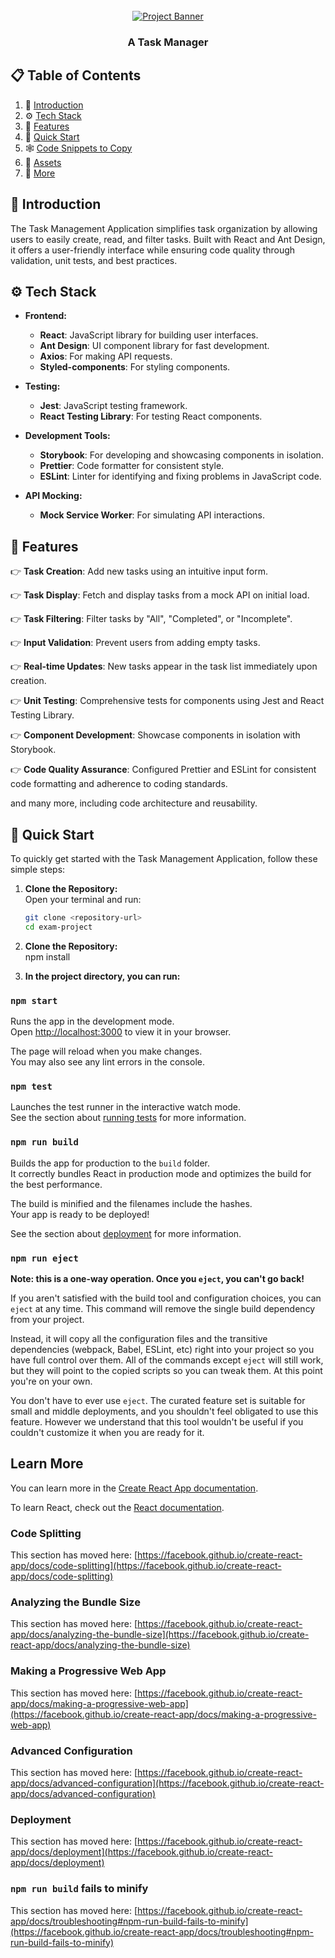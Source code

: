 <div align="center">
  <br />
    <a href="https://youtu.be/PuOVqP_cjkE?feature=shared" target="_blank">
      <img src="https://images.unsplash.com/photo-1496861083958-175bb1bd5702?q=80&w=2070&auto=format&fit=crop&ixlib=rb-4.0.3&ixid=M3wxMjA3fDB8MHxwaG90by1wYWdlfHx8fGVufDB8fHx8fA%3D%3D" alt="Project Banner">
    </a>
  <br />
  
  <div>
    
  </div>

  <h3 align="center">A Task Manager</h3>

</div>

## 📋 <a name="table">Table of Contents</a>

1. 🤖 [Introduction](#introduction)
2. ⚙️ [Tech Stack](#tech-stack)
3. 🔋 [Features](#features)
4. 🤸 [Quick Start](#quick-start)
5. 🕸️ [Code Snippets to Copy](#snippets)
6. 🔗 [Assets](#links)
7. 🚀 [More](#more)

## <a name="introduction">🤖 Introduction</a>

The Task Management Application simplifies task organization by allowing users to easily create, read, and filter tasks. Built with React and Ant Design, it offers a user-friendly interface while ensuring code quality through validation, unit tests, and best practices.

## <a name="tech-stack">⚙️ Tech Stack</a>

- **Frontend:**
  - **React**: JavaScript library for building user interfaces.
  - **Ant Design**: UI component library for fast development.
  - **Axios**: For making API requests.
  - **Styled-components**: For styling components.
- **Testing:**

  - **Jest**: JavaScript testing framework.
  - **React Testing Library**: For testing React components.

- **Development Tools:**

  - **Storybook**: For developing and showcasing components in isolation.
  - **Prettier**: Code formatter for consistent style.
  - **ESLint**: Linter for identifying and fixing problems in JavaScript code.

- **API Mocking:**
  - **Mock Service Worker**: For simulating API interactions.

## <a name="features">🔋 Features</a>

👉 **Task Creation**: Add new tasks using an intuitive input form.

👉 **Task Display**: Fetch and display tasks from a mock API on initial load.

👉 **Task Filtering**: Filter tasks by "All", "Completed", or "Incomplete".

👉 **Input Validation**: Prevent users from adding empty tasks.

👉 **Real-time Updates**: New tasks appear in the task list immediately upon creation.

👉 **Unit Testing**: Comprehensive tests for components using Jest and React Testing Library.

👉 **Component Development**: Showcase components in isolation with Storybook.

👉 **Code Quality Assurance**: Configured Prettier and ESLint for consistent code formatting and adherence to coding standards.

and many more, including code architecture and reusability.

## <a name="quick-start">🤸 Quick Start</a>

To quickly get started with the Task Management Application, follow these simple steps:

1. **Clone the Repository:**  
   Open your terminal and run:

   ```bash
   git clone <repository-url>
   cd exam-project

   ```

2. **Clone the Repository:**  
   npm install

3. **In the project directory, you can run:**

### `npm start`

Runs the app in the development mode.\
Open [http://localhost:3000](http://localhost:3000) to view it in your browser.

The page will reload when you make changes.\
You may also see any lint errors in the console.

### `npm test`

Launches the test runner in the interactive watch mode.\
See the section about [running tests](https://facebook.github.io/create-react-app/docs/running-tests) for more information.

### `npm run build`

Builds the app for production to the `build` folder.\
It correctly bundles React in production mode and optimizes the build for the best performance.

The build is minified and the filenames include the hashes.\
Your app is ready to be deployed!

See the section about [deployment](https://facebook.github.io/create-react-app/docs/deployment) for more information.

### `npm run eject`

**Note: this is a one-way operation. Once you `eject`, you can't go back!**

If you aren't satisfied with the build tool and configuration choices, you can `eject` at any time. This command will remove the single build dependency from your project.

Instead, it will copy all the configuration files and the transitive dependencies (webpack, Babel, ESLint, etc) right into your project so you have full control over them. All of the commands except `eject` will still work, but they will point to the copied scripts so you can tweak them. At this point you're on your own.

You don't have to ever use `eject`. The curated feature set is suitable for small and middle deployments, and you shouldn't feel obligated to use this feature. However we understand that this tool wouldn't be useful if you couldn't customize it when you are ready for it.

## Learn More

You can learn more in the [Create React App documentation](https://facebook.github.io/create-react-app/docs/getting-started).

To learn React, check out the [React documentation](https://reactjs.org/).

### Code Splitting

This section has moved here: [https://facebook.github.io/create-react-app/docs/code-splitting](https://facebook.github.io/create-react-app/docs/code-splitting)

### Analyzing the Bundle Size

This section has moved here: [https://facebook.github.io/create-react-app/docs/analyzing-the-bundle-size](https://facebook.github.io/create-react-app/docs/analyzing-the-bundle-size)

### Making a Progressive Web App

This section has moved here: [https://facebook.github.io/create-react-app/docs/making-a-progressive-web-app](https://facebook.github.io/create-react-app/docs/making-a-progressive-web-app)

### Advanced Configuration

This section has moved here: [https://facebook.github.io/create-react-app/docs/advanced-configuration](https://facebook.github.io/create-react-app/docs/advanced-configuration)

### Deployment

This section has moved here: [https://facebook.github.io/create-react-app/docs/deployment](https://facebook.github.io/create-react-app/docs/deployment)

### `npm run build` fails to minify

This section has moved here: [https://facebook.github.io/create-react-app/docs/troubleshooting#npm-run-build-fails-to-minify](https://facebook.github.io/create-react-app/docs/troubleshooting#npm-run-build-fails-to-minify)
